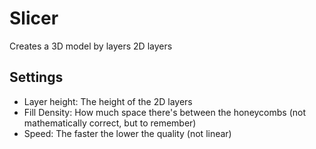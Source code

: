 # Slicer
Creates a 3D model by layers 2D layers

## Settings
- Layer height: The height of the 2D layers
- Fill Density: How much space there's between the honeycombs (not mathematically correct, but to remember)
- Speed: The faster the lower the quality (not linear)
